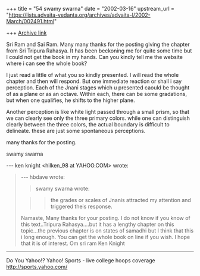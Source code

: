 +++
title = "54 swamy swarna"
date = "2002-03-16"
upstream_url = "https://lists.advaita-vedanta.org/archives/advaita-l/2002-March/002491.html"

+++
[Archive link](https://lists.advaita-vedanta.org/archives/advaita-l/2002-March/002491.html)

Sri Ram and Sai Ram. Many many thanks for the posting
giving the chapter from Sri Tripura Rahasya. It has
been beckoning me for quite some time but I could not
get the book in my hands. Can you kindly tell me the
website where i can see the whole book?

I just read a little of what you so kindly presented.
I will read the whole chapter and then will respond.
But one immediate reaction or shall i say perception.
Each of the Jnani stages which u presented caould be
thought of as a plane or as an octave. Within each,
there can be some gradations, but when one qualifies,
he shifts to the higher plane.

Another perception is like white light passed through
a small prism, so that we can clearly see only the
three primary colors. while one can distinguish
clearly between the three colors, the actual boundary
is difficult to delineate. these are just some
spontaneous perceptions.

many thanks for the posting.

swamy swarna


--- ken knight <hilken_98 at YAHOO.COM> wrote:
> --- hbdave <hbd at DDIT.ERNET.IN> wrote:
> >
> >
> > swamy swarna wrote:
>
>
> > >the grades or scales of Jnanis attracted my
> attention
> > and
> > > triggered theis response.
>
> Namaste,
> Many thanks for your posting.  I do not know if you
> know of this text..Tripura Rahasya....but it has a
> lengthy chapter on this topic...the previous chapter
> is on states of samadhi but I think that this i long
> enough. You can get the whole book on line if you
> wish.
> I hope that it is of interest.
> Om sri ram
> Ken Knight
>

__________________________________________________
Do You Yahoo!?
Yahoo! Sports - live college hoops coverage
http://sports.yahoo.com/

